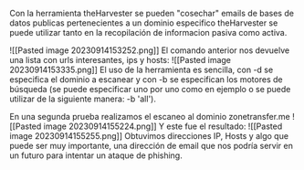 Con la herramienta theHarvester se pueden "cosechar" emails de bases de datos publicas pertenecientes a un dominio especifico
theHarvester se puede utilizar tanto en la recopilación de informacion pasiva como activa.

![[Pasted image 20230914153252.png]]
El comando anterior nos devuelve una lista con urls interesantes, ips y hosts:
![[Pasted image 20230914153335.png]]
El uso de la herramienta es sencilla, con -d se especifica el dominio a escanear y con -b se especifican los motores de búsqueda (se puede especificar uno por uno como en ejemplo o se puede utilizar de la siguiente manera: -b 'all').

En una segunda prueba realizamos el escaneo al dominio zonetransfer.me
![[Pasted image 20230914155224.png]]
Y este fue el resultado:
![[Pasted image 20230914155255.png]]
Obtuvimos direcciones IP, Hosts y algo que puede ser muy importante, una dirección de email que nos podría servir en un futuro para intentar un ataque de phishing. 